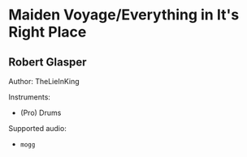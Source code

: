 # Maiden Voyage/Everything in It's Right Place

## Robert Glasper

Author: TheLieInKing


Instruments:

  * (Pro) Drums

Supported audio:

  * `mogg`

